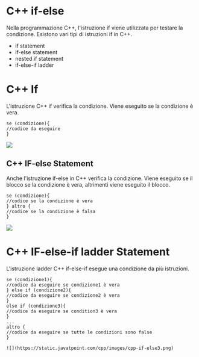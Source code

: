 # C++ if-else

Nella programmazione C++, l'istruzione if viene utilizzata per testare la condizione. Esistono vari tipi di istruzioni if ​​in C++.

* if statement
* if-else statement
* nested if statement
* if-else-if ladder

# C++ If

L'istruzione C++ if verifica la condizione. Viene eseguito se la condizione è vera.

    se (condizione){    
    //codice da eseguire    
    }

![](https://static.javatpoint.com/cpp/images/cpp-if-else1.png)

## C++ IF-else Statement

Anche l'istruzione if-else in C++ verifica la condizione. Viene eseguito se il blocco se la condizione è vera, altrimenti viene eseguito il blocco.

    se (condizione){    
    //codice se la condizione è vera    
    } altro {    
    //codice se la condizione è falsa    
    }

![](https://static.javatpoint.com/cpp/images/cpp-if-else2.png)   

# C++ IF-else-if ladder Statement

L'istruzione ladder C++ if-else-if esegue una condizione da più istruzioni.

    se (condizione1){    
    //codice da eseguire se condizione1 è vera    
    } else if (condizione2){     
    //codice da eseguire se condizione2 è vera    
    }    
    else if (condizione3){     
    //codice da eseguire se condition3 è vera    
    }    
    ...    
    altro {    
    //codice da eseguire se tutte le condizioni sono false    
    } 

    ![](https://static.javatpoint.com/cpp/images/cpp-if-else3.png)

    